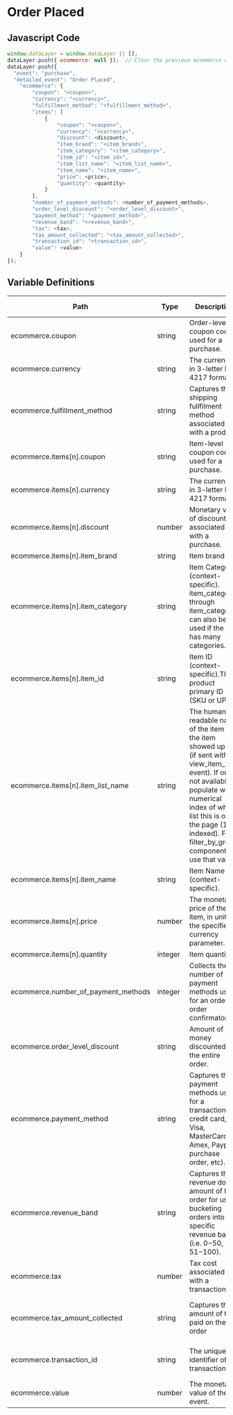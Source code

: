 # Order Placed

### 

## Javascript Code
```js
window.dataLayer = window.dataLayer || [];
dataLayer.push({ ecommerce: null });  // Clear the previous ecommerce object.
dataLayer.push({
  "event": "purchase",
  "detailed_event": "Order Placed",
    "ecommerce": {
        "coupon": "<coupon>",
        "currency": "<currency>",
        "fulfillment_method": "<fulfillment_method>",
        "items": [
            {
                "coupon": "<coupon>",
                "currency": "<currency>",
                "discount": <discount>,
                "item_brand": "<item_brand>",
                "item_category": "<item_category>",
                "item_id": "<item_id>",
                "item_list_name": "<item_list_name>",
                "item_name": "<item_name>",
                "price": <price>,
                "quantity": <quantity>
            }
        ],
        "number_of_payment_methods": <number_of_payment_methods>,
        "order_level_discount": "<order_level_discount>",
        "payment_method": "<payment_method>",
        "revenue_band": "<revenue_band>",
        "tax": <tax>,
        "tax_amount_collected": "<tax_amount_collected>",
        "transaction_id": "<transaction_id>",
        "value": <value>
    }
});
```

## Variable Definitions

|Path|Type|Description|Example|Pattern|Min Length|Max Length|Minimum|Maximum|Multiple Of|
| --- | --- | --- | --- | --- | --- | --- | --- | --- | --- |
|ecommerce.coupon|string|Order-level coupon code used for a purchase.|summer\_fun|||||||
|ecommerce.currency|string|The currency, in 3-letter ISO 4217 format.||||||||
|ecommerce.fulfillment_method|string|Captures the shipping fullfilment method associated with a product.|Shipped, Emailed, Pick Up In Store, Will Call|||||||
|ecommerce.items[n].coupon|string|Item-level coupon code used for a purchase.|SUMMER\_FUN|||||||
|ecommerce.items[n].currency|string|The currency, in 3-letter ISO 4217 format.|USD|||||||
|ecommerce.items[n].discount|number|Monetary value of discount associated with a purchase.|2.22|||||||
|ecommerce.items[n].item_brand|string|Item brand|Gucci|||||||
|ecommerce.items[n].item_category|string|Item Category \(context-specific\). item\_category2 through item\_category5 can also be used if the item has many categories.|pants|||||||
|ecommerce.items[n].item_id|string|Item ID \(context-specific\).The product primary ID \(SKU or UPC\)|SKU\_12345|||||||
|ecommerce.items[n].item_list_name|string|The human-readable name of the item list the item showed up in \(if sent with a view\_item\_list event\). If one is not available, populate with numerical index of which list this is on the page \(1-indexed\). For filter\_by\_group component, use that value.|filter\_by\_group, recommended\_products, recently\_viewed\_products|||||||
|ecommerce.items[n].item_name|string|Item Name \(context-specific\).|jeggings|||||||
|ecommerce.items[n].price|number|The monetary price of the item, in units of the specified currency parameter.|9.99|||||||
|ecommerce.items[n].quantity|integer|Item quantity.|1|||||||
|ecommerce.number_of_payment_methods|integer|Collects the number of payment methods used for an order at order confirmaton||||||||
|ecommerce.order_level_discount|string|Amount of money discounted for the entire order.|5, 20, 10.22, 19.2|^[0-9]*(\.[0-9]{1,2})?$||||||
|ecommerce.payment_method|string|Captures the payment methods used for a transaction \(i.e. credit card, Visa, MasterCard, Amex, Paypal, purchase order, etc\).|Credit Card, PayPal, Mastercard, Visa, Amex, Discover|||||||
|ecommerce.revenue_band|string|Captures the revenue dollar amount of the order for use in bucketing orders into specific revenue bands \(i.e. $0-$50, $51-$100\).|125.05, 432.21, 90.22, 12.05|^[0-9]*(\.[0-9]{1,2})?$||||||
|ecommerce.tax|number|Tax cost associated with a transaction.|1.11|||||||
|ecommerce.tax_amount_collected|string|Captures the amount of tax paid on the order|5.05, 20, 10.22, 9.2|^[0-9]*(\.[0-9]{1,2})?$||||||
|ecommerce.transaction_id|string|The unique identifier of a transaction.|T\_12345, 19283j2nm9jdjs|^[a-zA-Z0-9]{6,20}$|6|20||||
|ecommerce.value|number|The monetary value of the event.|7.77, 239.55, 659|||||||





